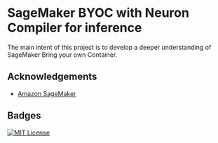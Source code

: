 
# SageMaker BYOC with Neuron Compiler for inference

The main intent of this project is to develop a deeper understanding of SageMaker Bring your own Container. 




## Acknowledgements

 - [Amazon SageMaker](https://awsdocs-neuron.readthedocs-hosted.com/en/latest/src/examples/pytorch/byoc_sm_bert_tutorial/sagemaker_container_neuron.html)



## Badges



[![MIT License](https://img.shields.io/badge/License-MIT-green.svg)](https://choosealicense.com/licenses/mit/)












